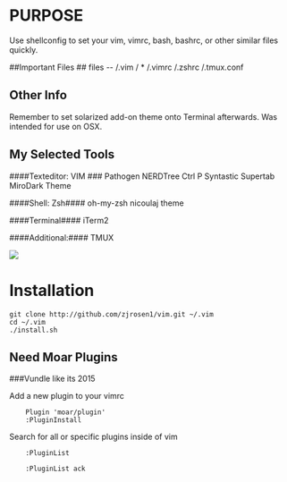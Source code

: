 # PURPOSE #
Use shellconfig to set your vim, vimrc, bash, bashrc, or other similar files quickly.

##Important Files ##
files -- 
/.vim / *
/.vimrc
/.zshrc
/.tmux.conf

## Other Info ##
Remember to set solarized add-on theme onto Terminal afterwards.
Was intended for use on OSX.

## My Selected Tools ##
####Texteditor: VIM ###
Pathogen
NERDTree
Ctrl P
Syntastic
Supertab
MiroDark Theme

####Shell: Zsh####
oh-my-zsh
nicoulaj theme

####Terminal####
iTerm2

####Additional:####
TMUX

[![](http://img.shields.io/badge/unicorn-approved-ff69b4.svg)](https://www.youtube.com/watch?v=9auOCbH5Ns4)

# Installation

    git clone http://github.com/zjrosen1/vim.git ~/.vim
    cd ~/.vim
    ./install.sh

## Need Moar Plugins
###Vundle like its 2015

Add a new plugin to your vimrc

		Plugin 'moar/plugin'
		:PluginInstall

Search for all or specific plugins inside of vim

		:PluginList

		:PluginList ack
